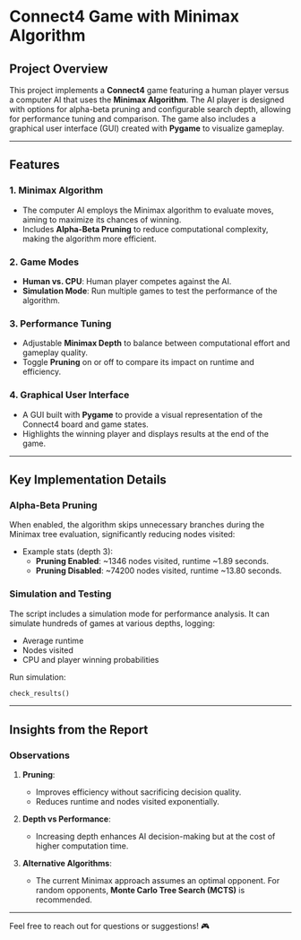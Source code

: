 # Connect4 Game with Minimax Algorithm

## Project Overview

This project implements a **Connect4** game featuring a human player versus a computer AI that uses the **Minimax Algorithm**. The AI player is designed with options for alpha-beta pruning and configurable search depth, allowing for performance tuning and comparison. The game also includes a graphical user interface (GUI) created with **Pygame** to visualize gameplay.

---

## Features

### 1. **Minimax Algorithm**
- The computer AI employs the Minimax algorithm to evaluate moves, aiming to maximize its chances of winning.
- Includes **Alpha-Beta Pruning** to reduce computational complexity, making the algorithm more efficient.

### 2. **Game Modes**
- **Human vs. CPU**: Human player competes against the AI.
- **Simulation Mode**: Run multiple games to test the performance of the algorithm.

### 3. **Performance Tuning**
- Adjustable **Minimax Depth** to balance between computational effort and gameplay quality.
- Toggle **Pruning** on or off to compare its impact on runtime and efficiency.

### 4. **Graphical User Interface**
- A GUI built with **Pygame** to provide a visual representation of the Connect4 board and game states.
- Highlights the winning player and displays results at the end of the game.

---

## Key Implementation Details

### Alpha-Beta Pruning
When enabled, the algorithm skips unnecessary branches during the Minimax tree evaluation, significantly reducing nodes visited:
- Example stats (depth 3):
  - **Pruning Enabled**: ~1346 nodes visited, runtime ~1.89 seconds.
  - **Pruning Disabled**: ~74200 nodes visited, runtime ~13.80 seconds.

### Simulation and Testing
The script includes a simulation mode for performance analysis. It can simulate hundreds of games at various depths, logging:
- Average runtime
- Nodes visited
- CPU and player winning probabilities

Run simulation:
```python
check_results()
```

---

## Insights from the Report

### Observations
1. **Pruning**:
   - Improves efficiency without sacrificing decision quality.
   - Reduces runtime and nodes visited exponentially.

2. **Depth vs Performance**:
   - Increasing depth enhances AI decision-making but at the cost of higher computation time.

3. **Alternative Algorithms**:
   - The current Minimax approach assumes an optimal opponent. For random opponents, **Monte Carlo Tree Search (MCTS)** is recommended.

---

Feel free to reach out for questions or suggestions! 🎮
